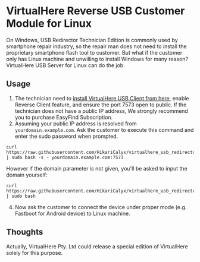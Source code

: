 # VirtualHere Reverse USB Customer Module for Linux

On Windows, USB Redirector Technician Edition is commonly used by smartphone repair industry, so the repair man does not need to install the proprietary smartphone flash tool to customer.
But what if the customer only has Linux machine and unwilling to install Windows for many reason?
VirtualHere USB Server for Linux can do the job.

## Usage

1. The technician need to [install VirtualHere USB Client from here](https://www.virtualhere.com/usb_client_software), enable Reverse Client feature, and ensure the port 7573 open to public. If the technician does not have a public IP address, We strongly recommend you to purchase EasyFind Subscription.
2. Assuming your public IP address is resolved from `yourdomain.example.com`. Ask the customer to execute this command and enter the sudo password when prompted. 
```
curl https://raw.githubusercontent.com/HikariCalyx/virtualhere_usb_redirector_linux/main/virtualhere_reverse | sudo bash -s - yourdomain.example.com:7573
```
However if the domain parameter is not given, you'll be asked to input the domain yourself:
```
curl https://raw.githubusercontent.com/HikariCalyx/virtualhere_usb_redirector_linux/main/virtualhere_reverse | sudo bash
```
4. Now ask the customer to connect the device under proper mode (e.g. Fastboot for Android device) to Linux machine.

## Thoughts

Actually, VirtualHere Pty. Ltd could release a special edition of VirtualHere solely for this purpose.
